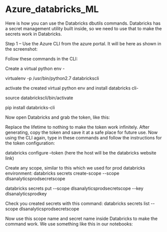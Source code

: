 # Azure_databricks_ML


Here is how you can use the Databricks dbutils commands. Databricks has a secret management utility built inside, so we need to use that to make the secrets work in Databricks.


Step 1 –
Use the Azure CLI from the azure portal. It will be here as shown in the screenshot:



Follow these commands in the CLI:

Create a virtual python env - 
               
virtualenv -p /usr/bin/python2.7 databrickscli
               
activate the created virtual python env and install databricks cli-
               
source databrickscli/bin/activate
               
pip install databricks-cli

Now open Databricks and grab the token, like this:

 

 
 

Replace the lifetime to nothing to make the token work infinitely. After generating, copy the token and save it at a safe place for future use.
Now using the CLI again, type in these commands and follow the instructions for the token configuration:

databricks configure –token
(here the host will be the databricks website link)

Create any scope, similar to this which we used for prod databricks environment:
databricks secrets create-scope --scope dlsanalyticsprodsecretscope

databricks secrets put --scope dlsanalyticsprodsecretscope --key dlsanalyticsprodkey

Check you created secrets with this command:
databricks secrets list --scope dlsanalyticsprodsecretscope

Now use this scope name and secret name inside Databricks to make the command work. We use something like this in our notebooks:
 

